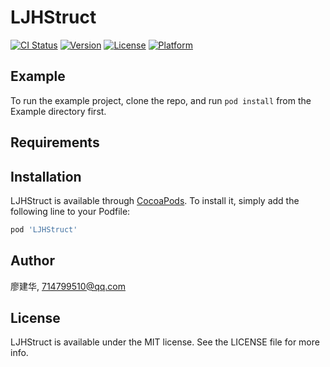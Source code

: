 # LJHStruct

[![CI Status](https://img.shields.io/travis/廖建华/LJHStruct.svg?style=flat)](https://travis-ci.org/廖建华/LJHStruct)
[![Version](https://img.shields.io/cocoapods/v/LJHStruct.svg?style=flat)](https://cocoapods.org/pods/LJHStruct)
[![License](https://img.shields.io/cocoapods/l/LJHStruct.svg?style=flat)](https://cocoapods.org/pods/LJHStruct)
[![Platform](https://img.shields.io/cocoapods/p/LJHStruct.svg?style=flat)](https://cocoapods.org/pods/LJHStruct)

## Example

To run the example project, clone the repo, and run `pod install` from the Example directory first.

## Requirements

## Installation

LJHStruct is available through [CocoaPods](https://cocoapods.org). To install
it, simply add the following line to your Podfile:

```ruby
pod 'LJHStruct'
```

## Author

廖建华, 714799510@qq.com

## License

LJHStruct is available under the MIT license. See the LICENSE file for more info.

